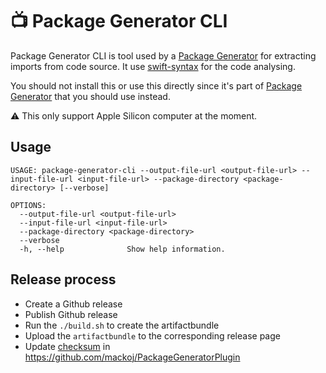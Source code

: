 # 📺 Package Generator CLI

Package Generator CLI is tool used by a [Package Generator](https://github.com/mackoj/PackageGeneratorPlugin) for extracting imports from code source. It use [swift-syntax](https://github.com/apple/swift-syntax.git) for the code analysing.

You should not install this or use this directly since it's part of [Package Generator](https://github.com/mackoj/PackageGeneratorPlugin) that you should use instead.

⚠️ This only support Apple Silicon computer at the moment.

## Usage

```
USAGE: package-generator-cli --output-file-url <output-file-url> --input-file-url <input-file-url> --package-directory <package-directory> [--verbose]

OPTIONS:
  --output-file-url <output-file-url>
  --input-file-url <input-file-url>
  --package-directory <package-directory>
  --verbose
  -h, --help              Show help information.
```

## Release process

- Create a Github release 
- Publish Github release
- Run the `./build.sh` to create the artifactbundle 
- Upload the `artifactbundle` to the corresponding release page 
- Update [checksum](https://github.com/mackoj/PackageGeneratorPlugin/blob/2d2eb7e7c63a898bd71b14de8cd5acaab36eb7d2/Package.swift#L18) in https://github.com/mackoj/PackageGeneratorPlugin
